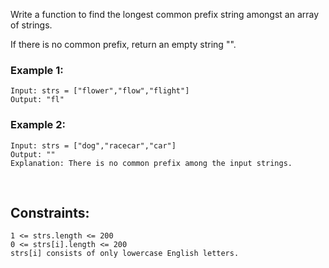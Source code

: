 Write a function to find the longest common prefix string amongst an array of strings.

If there is no common prefix, return an empty string "".

### Example 1:

    Input: strs = ["flower","flow","flight"]
    Output: "fl"

### Example 2:

    Input: strs = ["dog","racecar","car"]
    Output: ""
    Explanation: There is no common prefix among the input strings.

<br>

## Constraints:

    1 <= strs.length <= 200
    0 <= strs[i].length <= 200
    strs[i] consists of only lowercase English letters.
